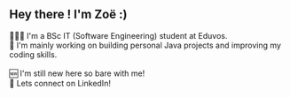 ## Hey there ! I'm Zoë :)
👩🏽‍💻 I'm a BSc IT (Software Engineering) student at Eduvos.<br/>
📂 I'm mainly working on building personal Java projects and improving my coding skills.<br/>  
🆕 I'm still new here so bare with me!<br/> 
📲 Lets connect on LinkedIn!<br/>
